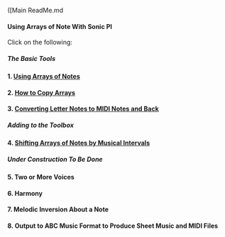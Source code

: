([Main ReadMe.md
#### Using Arrays of Note With Sonic PI

Click on the following:

##### The Basic Tools

#### 1. [Using Arrays of Notes]( https://github.com/ClearMemory041063/SonicPiNoteArrays/tree/master/NotesInDataArrays )

#### 2. [How to Copy Arrays]( https://github.com/ClearMemory041063/SonicPiNoteArrays/tree/master/CopyingArrays)

#### 3. [Converting Letter Notes to MIDI Notes and Back](https://github.com/ClearMemory041063/SonicPiNoteArrays/tree/master/NoteConversion )

##### Adding to the Toolbox

#### 4. [Shifting Arrays of Notes by Musical Intervals](https://github.com/ClearMemory041063/SonicPiNoteArrays/tree/master/Shifting )

##### Under Construction To Be Done

#### 5. Two or More Voices

#### 6. Harmony

#### 7. Melodic Inversion About a Note

#### 8. Output to ABC Music Format to Produce Sheet Music and MIDI Files



